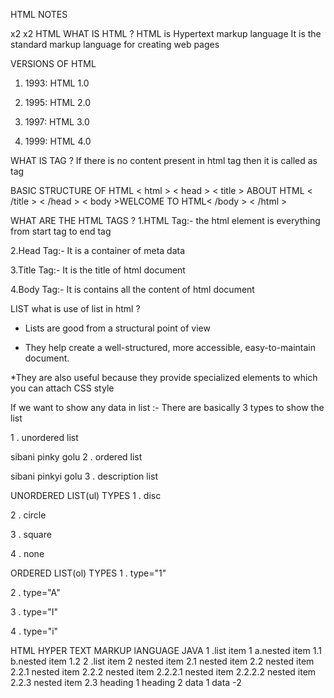 HTML NOTES
<html><html>
x2
x2
HTML
WHAT IS HTML ?
HTML is Hypertext markup language
It is the standard markup language for creating web pages


VERSIONS OF HTML
1. 1993: HTML 1.0

 2. 1995: HTML 2.0 

 3. 1997: HTML 3.0 

 4. 1999: HTML 4.0 
 

WHAT IS TAG ?
If there is no content present in html tag then it is called as tag

BASIC STRUCTURE OF HTML
 < html > 
    < head >
        < title > ABOUT HTML < /title >
        < /head >
        < body >WELCOME TO HTML< /body >
        < /html >
 

WHAT ARE THE HTML TAGS ?
1.HTML Tag:-
the html element is everything from start tag to end tag

2.Head Tag:-
It is a container of meta data

3.Title Tag:-
It is the title of html document

4.Body Tag:-
It is contains all the content of html document

LIST
what is use of list in html ?
* Lists are good from a structural point of view

* They help create a well-structured, more accessible, easy-to-maintain document.

*They are also useful because they provide specialized elements to which you can attach CSS style

If we want to show any data in list :-
There are basically 3 types to show the list

1 . unordered list

sibani
pinky
golu
2 . ordered list

sibani
pinkyi
golu
3 . description list

UNORDERED LIST(ul) TYPES
1 . disc

2 . circle

3 . square

4 . none

ORDERED LIST(ol) TYPES
1 . type="1"

2 . type="A"

3 . type="I"

4 . type="i"

HTML
HYPER TEXT MARKUP lANGUAGE
JAVA
1 .list item 1
a.nested item 1.1
b.nested item 1.2
2 .list item 2
nested item 2.1
nested item 2.2
nested item 2.2.1
nested item 2.2.2
nested item 2.2.2.1
nested item 2.2.2.2
nested item 2.2.3
nested item 2.3
heading 1	heading 2
data 1
data -2

